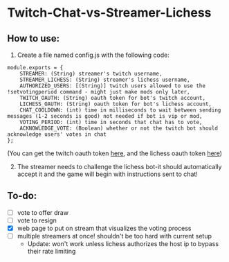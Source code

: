 # Twitch-Chat-vs-Streamer-Lichess

## How to use:

1) Create a file named config.js with the following code:
```
module.exports = {
	STREAMER: (String) streamer's twitch username,
	STREAMER_LICHESS: (String) streamer's lichess username,
	AUTHORIZED_USERS: [(String)] twitch users allowed to use the !setvotingperiod command - might just make mods only later,
	TWITCH_OAUTH: (String) oauth token for bot's twitch account,
	LICHESS_OAUTH: (String) oauth token for bot's lichess account,
	CHAT_COOLDOWN: (int) time in milliseconds to wait between sending messages (1-2 seconds is good) not needed if bot is vip or mod,
	VOTING_PERIOD: (int) time in seconds that chat has to vote,
	ACKNOWLEDGE_VOTE: (Boolean) whether or not the twitch bot should acknowledge users' votes in chat
};
```

(You can get the twitch oauth token [here](https://twitchapps.com/tmi/), and the lichess oauth token [here](https://lichess.org/api#operation/botAccountUpgrade))

2) The streamer needs to challenge the lichess bot-it should automatically accept it and the game will begin with instructions sent to chat!

## To-do:
 - [ ] vote to offer draw
 - [ ] vote to resign
 - [x] web page to put on stream that visualizes the voting process
 - [ ] multiple streamers at once! shouldn't be too hard with current setup
 	- Update: won't work unless lichess authorizes the host ip to bypass their rate limiting
